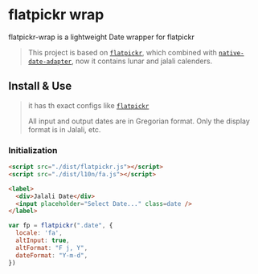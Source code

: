 # flatpickr wrap

flatpickr-wrap is a lightweight Date wrapper for flatpickr

> This project is based on [`flatpickr`](https://www.npmjs.com/package/flatpickr), which combined with [`native-date-adapter`](https://www.npmjs.com/package/native-date-adapter), now it contains lunar and jalali calenders.

## Install & Use

> it has th exact configs like [`flatpickr`](https://flatpickr.js.org)
>
> All input and output dates are in Gregorian format. Only the display format is in Jalali, etc.

### Initialization

```html
<script src="./dist/flatpickr.js"></script>
<script src="./dist/l10n/fa.js"></script>

<label>
  <div>Jalali Date</div>
  <input placeholder="Select Date..." class=date />
</label>
```

```js
var fp = flatpickr(".date", {
  locale: 'fa',
  altInput: true,
  altFormat: "F j, Y",
  dateFormat: "Y-m-d",
})
```
